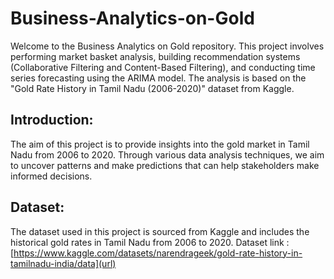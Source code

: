 # Business-Analytics-on-Gold
Welcome to the Business Analytics on Gold repository. This project involves performing market basket analysis, building recommendation systems (Collaborative Filtering and Content-Based Filtering), and conducting time series forecasting using the ARIMA model. The analysis is based on the "Gold Rate History in Tamil Nadu (2006-2020)" dataset from Kaggle.

## Introduction:
The aim of this project is to provide insights into the gold market in Tamil Nadu from 2006 to 2020. Through various data analysis techniques, we aim to uncover patterns and make predictions that can help stakeholders make informed decisions.

## Dataset:
The dataset used in this project is sourced from Kaggle and includes the historical gold rates in Tamil Nadu from 2006 to 2020. 
Dataset link : [https://www.kaggle.com/datasets/narendrageek/gold-rate-history-in-tamilnadu-india/data](url)
